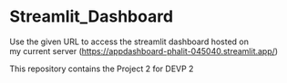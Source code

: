 # Streamlit_Dashboard

Use the given URL to access the streamlit dashboard hosted on my current server (https://appdashboard-phalit-045040.streamlit.app/)


This repository contains the Project 2 for DEVP 2
